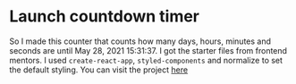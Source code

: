 # Launch countdown timer

So I made this counter that counts how many days, hours, minutes and seconds are until May 28, 2021 15:31:37. I got the starter files from frontend mentors. I used `create-react-app`, `styled-components` and normalize to set the default styling. You can visit the project [here](https://launch-countdown-timer-12.netlify.app/)
